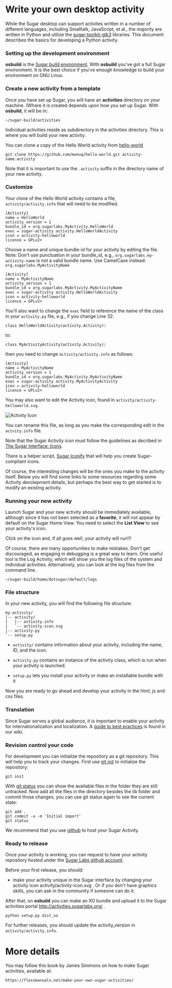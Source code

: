 Write your own desktop activity
===============================

While the Sugar desktop can support activites written in a number of
different languages, including Smalltalk, JavaScript, et al., the
majority are written in Python and utilize the
[sugar-toolkit-gtk3](https://github.com/sugarlabs/sugar-toolkit-gtk3)
libraries. This document describes the basics for developing a Python
activity.

### Setting up the development environment

**osbuild** is the [Sugar build environment](dev-environment.md.html).
With **osbuild** you've got a full Sugar environment. It is the best
choice if you've enough knowledge to build your environment on GNU
Linux.

### Create a new activity from a template 

Once you have set up Sugar, you will have an **activities** directory
on your machine. (Where it is created depends upon how you set up
Sugar. With **osbuild**, it will be in:

    ~/sugar-build/activities

Individual activities reside as subdirectory in the activities
directory. This is where you will build your new activity.

You can clone a copy of the Hello World activity from
[hello-world](https://github.com/manuq/hello-world.git)

    git clone https://github.com/manuq/hello-world.git activity-name.activity

Note that it is important to use the `.activity` suffix in the directory
name of your new activity.

### Customize

Your clone of the Hello World activity contains a file,
`activity/activity.info` that will need to be modified.

    [Activity]
    name = HelloWorld
    activity_version = 1
    bundle_id = org.sugarlabs.MyActivity.HelloWorld
    exec = sugar-activity activity.HelloWorldActivity
    icon = activity-helloworld
    licence = GPLv2+

Choose a name and unique bundle-id for your activity by editing the
file.  Note: Don't use punctuation in your bundle_id, e.g.,
`org.sugarlabs.my-activity-name` is not a valid bundle name. Use
CamelCase instead: `org.sugarlabs.MyActivityName`

    [Activity]
    name = MyActivityName
    activity_version = 1
    bundle_id = org.sugarlabs.MyActivity.MyActivityName
    exec = sugar-activity activity.HelloWorldActivity
    icon = activity-helloworld
    licence = GPLv2+

You'll also want to change the `exec` field to reference the name of
the class in your `activity.py` file, e.g., if you change Line 32:

    class HelloWorldActivity(activity.Activity):

to:

    class MyActivityActivity(activity.Activity):

then you need to change `activity/activity.info` as follows:

    [Activity]
    name = MyActivityName
    activity_version = 1
    bundle_id = org.sugarlabs.MyActivity.MyActivityName
    exec = sugar-activity activity.MyActivityActivity
    icon = activity-helloworld
    licence = GPLv2+

You may also want to edit the Activity icon, found in
`activity/activity-helloworld.svg`.

![Activity
 Icon](https://rawgit.com/manuq/hello-world/master/activity/activity-helloworld.svg
 "Activity icon")

You can rename this file, as long as you make the corresponding edit
in the `actvity.info` file.

Note that the Sugar Activity icon must follow the guidelines as
decribed in [The Sugar Interface:
Icons](https://wiki.sugarlabs.org/go/Human_Interface_Guidelines/The_Sugar_Interface/Icons).

There is a helper script, [Sugar
Iconify](https://wiki.sugarlabs.org/go/Sugar_iconify) that will help
you create Sugar-compliant icons.

Of course, the interesting changes will be the ones you make to the
activity itself. Below you will find some links to some resources
regarding some Activity devolepment details, but perhaps the best way
to get started is to modify an existing activity.

### Running your new activity

Launch Sugar and your new activity should be immediately available,
although since it has not been selected as a **favorite**, it will not
appear by default on the Sugar Home View. You need to select the
**List View** to see your activity's icon.

Click on the icon and, if all goes well, your activity will run!!!

Of course, there are many opportunities to make mistakes. Don't get
discouraged, as engaging in debugging is a great way to learn. One
useful tool is the Log Activity, which will show you the log files of
the system and individual activities. Alternatively, you can look at
the log files from the command line.

    ~/sugar-build/home/dotsugar/default/logs

### File structure

In your new activity, you will find the following file structure:

    my-activity/
    |-- activity/
    |   |-- activity.info
    |   `-- activity-icon.svg
    |-- activity.py
    `-- setup.py

* `activity/` contains information about your activity, including the
  name, ID, and the icon.

* `activity.py` contains an instance of the activity class, which is
  run when your activity is launched.

* `setup.py` lets you install your activity or make an installable
  bundle with it

Now you are ready to go ahead and develop your activity in the html,
js and css files.

### Translation

Since Sugar serves a global audience, it is important to enable your
activity for internationalization and localization. A [guide to best
practices](https://wiki.sugarlabs.org/go/Translation_Team/i18n_Best_Practices)
is found in our wiki.

### Revision control your code

For development you can initialize the repository as a git
repository. This will help you to track your changes. First use [git
init](https://www.kernel.org/pub/software/scm/git/docs/git-init.html)
to initialize the repository:

    git init

With [git
status](https://www.kernel.org/pub/software/scm/git/docs/git-status.html)
you can show the available files in the folder they are still
untracked. Now add all the files in the directory besides the lib
folder and commit those changes, you can use git status again to see
the current state:

    git add .
    git commit -a -m 'Initial import'
    git status

We recommend that you use [github](http://github.com) to host your
Sugar Activity.

### Ready to release

Once your activity is working, you can request to have
your activity repository hosted under the [Sugar Labs github
account](http://github.com/sugarlabs).

Before your first release, you should:

* make your activity unique in the Sugar interface by changing your
  activity icon activity/activity-icon.svg .  Or if you don't have
  graphics skills, you can ask in the community if someone can do it.

After that, on **osbuild** you can make an XO bundle and upload it to
the Sugar activities portal <http://activities.sugarlabs.org/> .

    python setup.py dist_xo

For further releases, you should update the activity_version in
`activity/activity.info`.

More details
============
You may follow this book by James Simmons on how to make Sugar
activities, available at:

    https://flossmanuals.net/make-your-own-sugar-activities/
